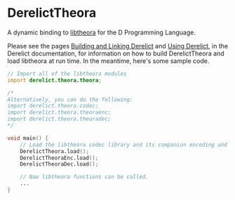 DerelictTheora
==========

A dynamic binding to [libtheora][1] for the D Programming Language.

Please see the pages [Building and Linking Derelict][2] and [Using Derelict][3], in the Derelict documentation, for information on how to build DerelictTheora and load libtheora at run time. In the meantime, here's some sample code.

```D
// Import all of the libtheora modules
import derelict.theora.theora;

/*
Alternatively, you can do the following:
import derelict.theora.codec;
import derelict.theora.theoraenc;
import derelict.theora.theoradec;
*/

void main() {
    // Load the libtheora codec library and its companion encoding and decoding libaries
    DerelictTheora.load();
    DerelictTheoraEnc.load();
    DerelictTheoraDec.load();

    // Now libtheora functions can be called.
    ...
}
```

[1]: http://xiph.org/theora/
[2]: http://derelictorg.github.io/compiling.html
[3]: http://derelictorg.github.io/using.html